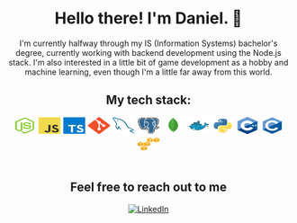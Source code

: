 <div align="center"> 
  <h1>Hello there! I'm Daniel. 👋</h1>
	<p> I'm currently halfway through my IS (Information Systems) bachelor's degree, currently working with backend development using the Node.js stack. I'm also interested in a little bit of game development as a hobby and machine learning, even though I'm a little far away from this world.</p>
	<div align="center" style="display: inline_block">
	  <h2>My tech stack:</h2>
		<img alt="Node.js" height="30" width="40" src="https://raw.githubusercontent.com/devicons/devicon/master/icons/nodejs/nodejs-original.svg">
		<img alt="JavaScript" height="30" width="40" src="https://raw.githubusercontent.com/devicons/devicon/master/icons/javascript/javascript-original.svg">
		<img alt="TypeScript" height="30" width="40" src="https://raw.githubusercontent.com/devicons/devicon/master/icons/typescript/typescript-original.svg">
		<img alt="Git" height="30" width="40" src="https://raw.githubusercontent.com/devicons/devicon/master/icons/git/git-original.svg">
		<img alt="MySQL" height="30" width="40" src="https://raw.githubusercontent.com/devicons/devicon/master/icons/mysql/mysql-original.svg">
		<img alt="PostreSQL" height="30" width="40" src="https://raw.githubusercontent.com/devicons/devicon/master/icons/postgresql/postgresql-original.svg">
		<img alt="Mongo" height="30" width="40" src="https://raw.githubusercontent.com/devicons/devicon/master/icons/mongodb/mongodb-original.svg">
 		<img alt="Docker" height="30" width="40" src="https://raw.githubusercontent.com/devicons/devicon/1119b9f84c0290e0f0b38982099a2bd027a48bf1/icons/docker/docker-original.svg">
		<img alt="Python" height="30" width="40" src="https://raw.githubusercontent.com/devicons/devicon/master/icons/python/python-original.svg">
		<img alt="C++" height="30" width="40" src="https://raw.githubusercontent.com/devicons/devicon/master/icons/cplusplus/cplusplus-original.svg">
		<img alt="C" height="30" width="40" src="https://raw.githubusercontent.com/devicons/devicon/master/icons/c/c-original.svg">
		<img alt="AWS" height="30" width="40" src="https://raw.githubusercontent.com/devicons/devicon/1119b9f84c0290e0f0b38982099a2bd027a48bf1/icons/amazonwebservices/amazonwebservices-original.svg">
		<!-- <img alt="GCP" height="30" width="40" src="https://raw.githubusercontent.com/devicons/devicon/1119b9f84c0290e0f0b38982099a2bd027a48bf1/icons/googlecloud/googlecloud-original.svg"> -->
	</div>
	  <br>
	<h2>Feel free to reach out to me</h2>
	  <div>
		  <a href="https://www.linkedin.com/in/daniel-hts/">
		    <img alt="LinkedIn" src="https://img.shields.io/badge/-LinkedIn-0077B5?style=for-the-badge&logo=Linkedin&logoColor=white">
		  </a>
<!-- 		  <a href = "mailto:danihtoledo22@gmail.com">
			<img src="https://img.shields.io/badge/-Gmail-C71610?style=for-the-badge&logo=gmail&logoColor=white">
		  </a> -->
		</h1>
	</div>
</div>
